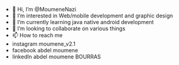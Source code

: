 - 👋 Hi, I’m @MoumeneNazi
- 👀 I’m interested in Web/mobile development and graphic design
- 🌱 I’m currently learning java native android development
- 💞️ I’m looking to collaborate on various things 
- 📫 How to reach me
- instagram moumene_v2.1
- facebook abdel moumene
- linkedIn abdel moumene BOURRAS

<!---
MoumeneNazi/MoumeneNazi is a ✨ special ✨ repository because its `README.md` (this file) appears on your GitHub profile.
You can click the Preview link to take a look at your changes.
--->
